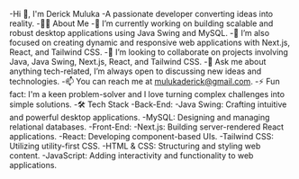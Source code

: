 -Hi 👋, I'm Derick Muluka
-A passionate developer converting ideas into reality.
-👨‍💻 About Me
-🔭 I’m currently working on building scalable and robust desktop applications using Java Swing and MySQL.
-🌱 I’m also focused on creating dynamic and responsive web applications with Next.js, React, and Tailwind CSS.
-👯 I’m looking to collaborate on projects involving Java, Java Swing, Next.js, React, and Tailwind CSS.
-💬 Ask me about anything tech-related, I’m always open to discussing new ideas and technologies.
-📫 You can reach me at mulukaderick@gmail.com.
-⚡ Fun fact: I'm a keen problem-solver and I love turning complex challenges into simple solutions.
-🛠 Tech Stack
-Back-End:
-Java Swing: Crafting intuitive and powerful desktop applications.
-MySQL: Designing and managing relational databases.
-Front-End:
-Next.js: Building server-rendered React applications.
-React: Developing component-based UIs.
-Tailwind CSS: Utilizing utility-first CSS.
-HTML & CSS: Structuring and styling web content.
-JavaScript: Adding interactivity and functionality to web applications.




